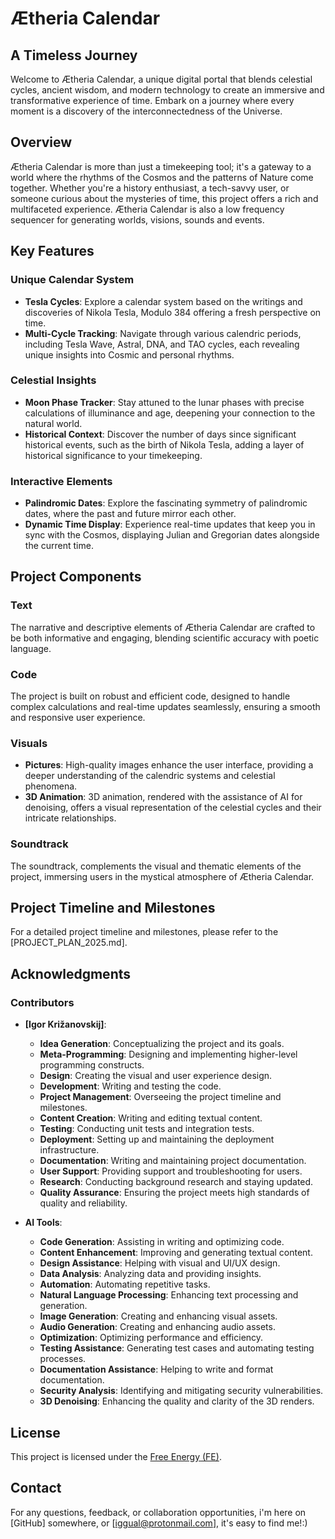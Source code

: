 
# Ætheria Calendar
## A Timeless Journey

Welcome to Ætheria Calendar, a unique digital portal that blends celestial cycles, ancient wisdom, and modern technology to create an immersive and transformative experience of time. Embark on a journey where every moment is a discovery of the interconnectedness of the Universe.

## Overview

Ætheria Calendar is more than just a timekeeping tool; it's a gateway to a world where the rhythms of the Cosmos and the patterns of Nature come together. Whether you're a history enthusiast, a tech-savvy user, or someone curious about the mysteries of time, this project offers a rich and multifaceted experience. Ætheria Calendar is also a low frequency sequencer for generating worlds, visions, sounds and events. 

## Key Features

### Unique Calendar System
- **Tesla Cycles**: Explore a calendar system based on the writings and discoveries of Nikola Tesla, Modulo 384 offering a fresh perspective on time.
- **Multi-Cycle Tracking**: Navigate through various calendric periods, including Tesla Wave, Astral, DNA, and TAO cycles, each revealing unique insights into Cosmic and personal rhythms.

### Celestial Insights
- **Moon Phase Tracker**: Stay attuned to the lunar phases with precise calculations of illuminance and age, deepening your connection to the natural world.
- **Historical Context**: Discover the number of days since significant historical events, such as the birth of Nikola Tesla, adding a layer of historical significance to your timekeeping.

### Interactive Elements
- **Palindromic Dates**: Explore the fascinating symmetry of palindromic dates, where the past and future mirror each other.
- **Dynamic Time Display**: Experience real-time updates that keep you in sync with the Cosmos, displaying Julian and Gregorian dates alongside the current time.

## Project Components

### Text
The narrative and descriptive elements of Ætheria Calendar are crafted to be both informative and engaging, blending scientific accuracy with poetic language.

### Code
The project is built on robust and efficient code, designed to handle complex calculations and real-time updates seamlessly, ensuring a smooth and responsive user experience.

### Visuals
- **Pictures**: High-quality images enhance the user interface, providing a deeper understanding of the calendric systems and celestial phenomena.
- **3D Animation**: 3D animation, rendered with the assistance of AI for denoising, offers a visual representation of the celestial cycles and their intricate relationships. 

### Soundtrack
The soundtrack, complements the visual and thematic elements of the project, immersing users in the mystical atmosphere of Ætheria Calendar.

## Project Timeline and Milestones

For a detailed project timeline and milestones, please refer to the [PROJECT_PLAN_2025.md].

## Acknowledgments

### Contributors

- **[Igor Križanovskij]**:
  - **Idea Generation**: Conceptualizing the project and its goals.
  - **Meta-Programming**: Designing and implementing higher-level programming constructs.
  - **Design**: Creating the visual and user experience design.
  - **Development**: Writing and testing the code.
  - **Project Management**: Overseeing the project timeline and milestones.
  - **Content Creation**: Writing and editing textual content.
  - **Testing**: Conducting unit tests and integration tests.
  - **Deployment**: Setting up and maintaining the deployment infrastructure.
  - **Documentation**: Writing and maintaining project documentation.
  - **User Support**: Providing support and troubleshooting for users.
  - **Research**: Conducting background research and staying updated.
  - **Quality Assurance**: Ensuring the project meets high standards of quality and reliability.

- **AI Tools**:
  - **Code Generation**: Assisting in writing and optimizing code.
  - **Content Enhancement**: Improving and generating textual content.
  - **Design Assistance**: Helping with visual and UI/UX design.
  - **Data Analysis**: Analyzing data and providing insights.
  - **Automation**: Automating repetitive tasks.
  - **Natural Language Processing**: Enhancing text processing and generation.
  - **Image Generation**: Creating and enhancing visual assets.
  - **Audio Generation**: Creating and enhancing audio assets.
  - **Optimization**: Optimizing performance and efficiency.
  - **Testing Assistance**: Generating test cases and automating testing processes.
  - **Documentation Assistance**: Helping to write and format documentation.
  - **Security Analysis**: Identifying and mitigating security vulnerabilities.
  - **3D Denoising**: Enhancing the quality and clarity of the 3D renders.

## License
This project is licensed under the [Free Energy (FE)](LICENSE). 

## Contact
For any questions, feedback, or collaboration opportunities, 
i'm here on [GitHub] somewhere, or [iggual@protonmail.com], it's easy to find me!:) 

